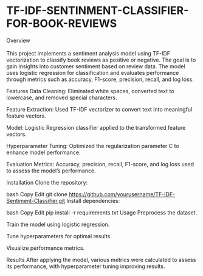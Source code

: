 # TF-IDF-SENTINMENT-CLASSIFIER-FOR-BOOK-REVIEWS
Overview<br><br>
This project implements a sentiment analysis model using TF-IDF vectorization to classify book reviews as positive or negative. The goal is to gain insights into customer sentiment based on review data. The model uses logistic regression for classification and evaluates performance through metrics such as accuracy, F1-score, precision, recall, and log loss.

Features
Data Cleaning: Eliminated white spaces, converted text to lowercase, and removed special characters.

Feature Extraction: Used TF-IDF vectorizer to convert text into meaningful feature vectors.

Model: Logistic Regression classifier applied to the transformed feature vectors.

Hyperparameter Tuning: Optimized the regularization parameter C to enhance model performance.

Evaluation Metrics: Accuracy, precision, recall, F1-score, and log loss used to assess the model’s performance.

Installation
Clone the repository:

bash
Copy
Edit
git clone https://github.com/yourusername/TF-IDF-Sentiment-Classifier.git
Install dependencies:

bash
Copy
Edit
pip install -r requirements.txt
Usage
Preprocess the dataset.

Train the model using logistic regression.

Tune hyperparameters for optimal results.

Visualize performance metrics.

Results
After applying the model, various metrics were calculated to assess its performance, with hyperparameter tuning improving results.
